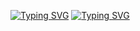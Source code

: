 
[![Typing SVG](https://readme-typing-svg.demolab.com?font=Jacquard+24+Charted&size=120&pause=1000&color=F70000&center=true&vCenter=true&width=1000&height=120&lines=Black+Devil;Seth+x+Liya)](https://git.io/typing-svg)
[![Typing SVG](https://readme-typing-svg.demolab.com?font=Autour+One&size=30&pause=1000&color=F7F7F7&center=true&vCenter=true&width=1000&height=30&lines=Owner+by+Mr.Snyder)](https://git.io/typing-svg)







